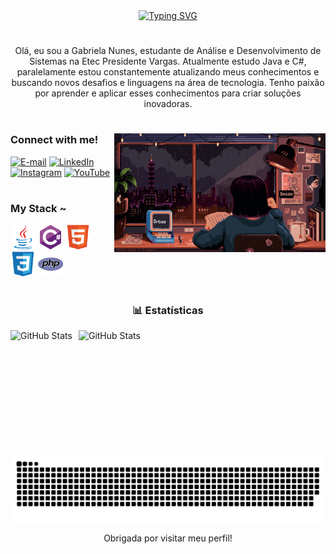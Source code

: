 
<div align="center">
  <a href="https://git.io/typing-svg">
    <img src="https://readme-typing-svg.demolab.com?font=Fira+Code&weight=500&size=22&pause=1000&color=FF00F6&center=true&vCenter=true&random=false&width=524&lines=%E2%8A%B9+Welcome+to+my+profile!+%CB%99%E1%B5%95%CB%99+%E2%8A%B9+" alt="Typing SVG">
  </a>
</div>

#

<p align="center"> Olá, eu sou a Gabriela Nunes, estudante de Análise e Desenvolvimento de Sistemas na Etec Presidente Vargas. Atualmente estudo Java e C#, paralelamente
estou constantemente atualizando meus conhecimentos e buscando novos desafios e linguagens na área de tecnologia. Tenho paixão por aprender e aplicar esses conhecimentos para criar soluções inovadoras.
  
#

<img align="right" alt="" height="190px" src="./src/study.gif">

<img align="right" alt="" height="190px" src=".github/study.gif" alt="Study gif">

<h3 align="left">Connect with me!</h3>

[![E-mail](https://img.shields.io/badge/-Email-000?style=for-the-badge&logo=Gmail&logoColor=FF00F6)](mailto:gabrielanuniezz@gmail.com)
[![LinkedIn](https://img.shields.io/badge/-LinkedIn-000?style=for-the-badge&logo=Linkedin&logoColor=FF00F6)](https://www.linkedin.com/in/gabriela-nunes-648950351)
[![Instagram](https://img.shields.io/badge/-Instagram-000?style=for-the-badge&logo=Instagram&logoColor=FF00F6)](https://www.instagram.com/rootspecter12893)
[![YouTube](https://img.shields.io/badge/-YouTube-000?style=for-the-badge&logo=YouTube&logoColor=FF00F6)](https://www.youtube.com/@GabrielaNunes-DEV)

#

<h3 align="left">My Stack ~</h3>

<p align="left"> 
  <img src="https://raw.githubusercontent.com/devicons/devicon/master/icons/java/java-original.svg" alt="java" width="40" height="40"/> 
  <img src="https://raw.githubusercontent.com/devicons/devicon/master/icons/csharp/csharp-original.svg" alt="csharp" width="40" height="40"/>
  <img src="https://raw.githubusercontent.com/devicons/devicon/master/icons/html5/html5-original.svg" alt="html5" width="40" height="40"/>
  <img src="https://raw.githubusercontent.com/devicons/devicon/master/icons/css3/css3-original.svg" alt="css3" width="40" height="40"/>
  <img src="https://raw.githubusercontent.com/devicons/devicon/master/icons/php/php-original.svg" alt="php" width="40" height="40"/>
</p>


#

<div style="text-align: center;" align="center">
  
### 📊 Estatísticas

<p>
  <img 
    align="left" 
    alt="GitHub Stats" 
    height="200" 
    style="padding-right: 10px;" 
    src="https://github-readme-stats.vercel.app/api?username=Larissakich&show_icons=true&theme=tokyonight&include_all_commits=true&locale=pt-br" 
  />

<img 
      align="left" 
      alt="GitHub Stats" 
      height="200" 
      src="https://github-readme-stats.vercel.app/api/top-langs/?username=GabrielaNunes0h&theme=tokyonight&layout=compact&custom_title=Tecnologias&langs_count=9" 
  />

</p>


#


<picture align="center">
  <source media="(prefers-color-scheme: dark)" srcset="https://raw.githubusercontent.com/mari4souza/mari4souza/output/github-contribution-grid-snake-dark.svg">
  <source media="(prefers-color-scheme: light)" srcset="https://raw.githubusercontent.com/mari4souza/mari4souza/output/github-contribution-grid-snake-dark.svg">
  <img align="center" alt="github contribution grid snake animation" src="https://raw.githubusercontent.com/mari4souza/mari4souza/output/github-contribution-grid-snake.svg">
</picture>




 Obrigada por visitar meu perfil!   
